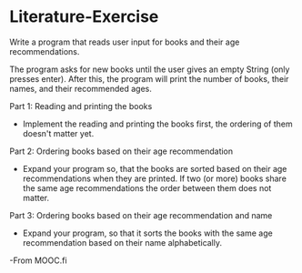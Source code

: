 # Literature-Exercise

  Write a program that reads user input for books and their age recommendations.

  The program asks for new books until the user gives an empty String (only presses enter). After this, the program will print the number of books, their names, and their recommended ages.

Part 1: Reading and printing the books
   - Implement the reading and printing the books first, the ordering of them doesn't matter yet.

Part 2: Ordering books based on their age recommendation
   - Expand your program so, that the books are sorted based on their age recommendations when they are printed. If two (or more) books share the same age recommendations the order between them does not matter.

Part 3: Ordering books based on their age recommendation and name
   - Expand your program, so that it sorts the books with the same age recommendation based on their name alphabetically.
   
 -From MOOC.fi
